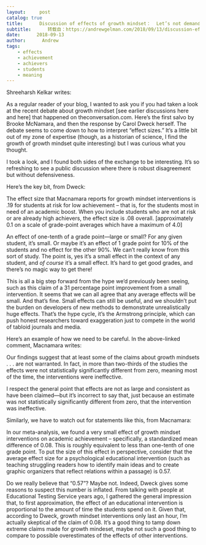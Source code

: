 ```yaml
---
layout:     post
catalog: true
title:      Discussion of effects of growth mindset：  Let’s not demand unrealistic effect sizes.
subtitle:      转载自：https://andrewgelman.com/2018/09/13/discussion-effects-growth-mindset-lets-not-demand-unrealistic-effect-sizes/
date:      2018-09-13
author:      Andrew
tags:
    - effects
    - achievement
    - achievers
    - students
    - meaning
---
```





Shreeharsh Kelkar writes:

> 
As a regular reader of your blog, I wanted to ask you if you had taken a look at the recent debate about growth mindset [see earlier discussions here and here] that happened on theconversation.com. 
Here’s the first salvo by Brooke McNamara, and then the response by Carol Dweck herself. The debate seems to come down to how to interpret “effect sizes.” It’s a little bit out of my zone of expertise (though, as a historian of science, I find the growth of growth mindset quite interesting) but I was curious what you thought.


I took a look, and I found both sides of the exchange to be interesting. It’s so refreshing to see a public discussion where there is robust disagreement but without defensiveness.

Here’s the key bit, from Dweck:

> 
The effect size that Macnamara reports for growth mindset interventions is .19 for students at risk for low achievement – that is, for the students most in need of an academic boost. When you include students who are not at risk or are already high achievers, the effect size is .08 overall. [approximately 0.1 on a scale of grade-point averages which have a maximum of 4.0]


An effect of one-tenth of a grade point—large or small? For any given student, it’s small. Or maybe it’s an effect of 1 grade point for 10% of the students and no effect for the other 90%. We can’t really know from this sort of study. The point is, yes it’s a small effect in the context of any student, and *of course* it’s a small effect. It’s hard to get good grades, and there’s no magic way to get there!

This is all a big step forward from the hype we’d previously been seeing, such as this claim of a 31 percentage point improvement from a small intervention. It seems that we can all agree that any average effects will be small. And that’s fine. Small effects can still be useful, and we shouldn’t put the burden on developers of new methods to demonstrate unrealistically huge effects. That’s the hype cycle, it’s the Armstrong principle, which can push honest researchers toward exaggeration just to compete in the world of tabloid journals and media.

Here’s an example of how we need to be careful. In the above-linked comment, Macnamara writes:

> 
Our findings suggest that at least some of the claims about growth mindsets . . . are not warranted. In fact, in more than two-thirds of the studies the effects were not statistically significantly different from zero, meaning most of the time, the interventions were ineffective.


I respect the general point that effects are not as large and consistent as have been claimed—but it’s incorrect to say that, just because an estimate was not statistically significantly different from zero, that the intervention was ineffective.

Similarly, we have to watch out for statements like this, from Macnamara:

> 
In our meta-analysis, we found a very small effect of growth mindset interventions on academic achievement – specifically, a standardized mean difference of 0.08. This is roughly equivalent to less than one-tenth of one grade point. To put the size of this effect in perspective, consider that the average effect size for a psychological educational intervention (such as teaching struggling readers how to identify main ideas and to create graphic organizers that reflect relations within a passage) is 0.57.


Do we really believe that “0.57”? Maybe not. Indeed, Dweck gives some reasons to suspect this number is inflated. From talking with people at Educational Testing Service years ago, I gathered the general impression that, to first approximation, the effect of an educational intervention is proportional to the amount of time the students spend on it. Given that, according to Dweck, growth mindset interventions only last an hour, I’m actually skeptical of the claim of 0.08. It’s a good thing to tamp down extreme claims made for growth mindeset, maybe not such a good thing to compare to possible overestimates of the effects of other interventions.



